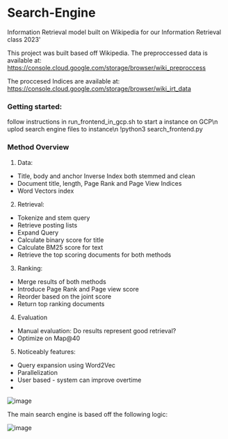 # Search-Engine
Information Retrieval model built on Wikipedia for our Information Retrieval class 2023' 

This project was built based off Wikipedia. The preproccessed data is available at: https://console.cloud.google.com/storage/browser/wiki_preproccess

The proccesed Indices are available at: https://console.cloud.google.com/storage/browser/wiki_irt_data

### Getting started:
follow instructions in run_frontend_in_gcp.sh to start a instance on GCP\n
uplod search engine files to instance\n
!python3 search_frontend.py

### Method Overview 
1.	Data: 
-	Title, body and anchor Inverse Index both stemmed and clean
-	Document title, length, Page Rank and Page View Indices
-	Word Vectors index 
2.	Retrieval: 
-	Tokenize and stem query
-	Retrieve posting lists
-	Expand Query
-	Calculate binary score for title
-	Calculate BM25 score for text
-	Retrieve the top scoring documents for both methods
3.	Ranking: 
-	Merge results of both methods
-	Introduce Page Rank and Page view score 
-	Reorder based on the joint score
-	Return top ranking documents
4.	Evaluation
-	Manual evaluation: Do results represent good retrieval?
-	Optimize on Map@40 
5.	Noticeably features: 
-	Query expansion using Word2Vec 
-	Parallelization
-	User based - system can improve overtime
-	
![image](https://user-images.githubusercontent.com/87470704/212546884-a672b6b1-64b9-4e0f-a568-a348ec22ac8f.png)

The main search engine is based off the following logic:

![image](https://user-images.githubusercontent.com/87470704/212547089-d8f939ef-05fd-4b9b-a23b-271f90d029f2.png)
